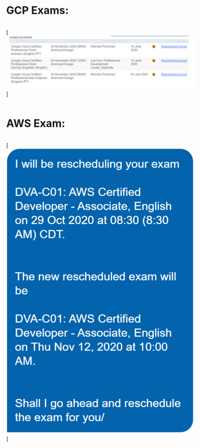 # GCP Exams:
```
```
[<img src="https://github.com/cgpeanut/gcp-architect/blob/main/data/gcp-exams.png">]
```
```
# AWS Exam:
```
```
[<img src="https://github.com/cgpeanut/gcp-architect/blob/main/data/aws-devops-exam.png">]
```
```
